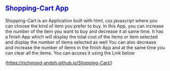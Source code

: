  <h2 style="color: blue">Shopping-Cart App</h2>
 Shopping-Cart is an Application built with html, css javascript where you can choose the kind of item you prefer to buy.
 In this App, you can increase the number of the item you want to buy and decrease it at same time.
 It has a finish App which will display the total cost of the items or item selected and display the number of items selected as well
 You can also decrease and increase the number of items in the finish App and at the same time you can clear all the items.
 You can access it using the Link below
 
 (https://richmond-andoh.github.io/Shopping-Cart/)
